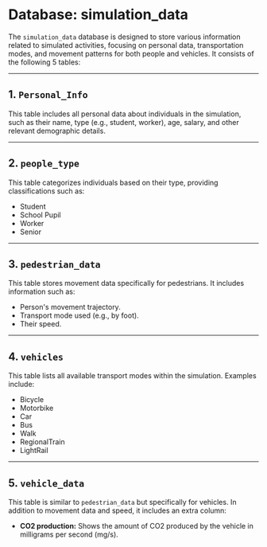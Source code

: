 # Database: simulation_data

The `simulation_data` database is designed to store various information related to simulated activities, focusing on personal data, transportation modes, and movement patterns for both people and vehicles. It consists of the following 5 tables:

---

## 1. `Personal_Info`

This table includes all personal data about individuals in the simulation, such as their name, type (e.g., student, worker), age, salary, and other relevant demographic details.

---

## 2. `people_type`

This table categorizes individuals based on their type, providing classifications such as:
* Student
* School Pupil
* Worker
* Senior

---

## 3. `pedestrian_data`

This table stores movement data specifically for pedestrians. It includes information such as:
* Person's movement trajectory.
* Transport mode used (e.g., by foot).
* Their speed.

---

## 4. `vehicles`

This table lists all available transport modes within the simulation. Examples include:
* Bicycle
* Motorbike
* Car
* Bus
* Walk
* RegionalTrain
* LightRail

---

## 5. `vehicle_data`

This table is similar to `pedestrian_data` but specifically for vehicles. In addition to movement data and speed, it includes an extra column:
* **CO2 production:** Shows the amount of CO2 produced by the vehicle in milligrams per second (mg/s).